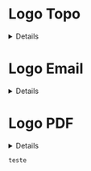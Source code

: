 # Logo Topo 

<details>
1- Pegar a imagem principal no quadro de lojas ou com quem for possível, abrir no photoshop e retirar as bordas e os espaços desnecessários.
2- Salvar no Google Drive, com o nome ```logo-editado```
3- Redimencionar a imagem para 200px de altura. (não deixar número ímpar na largura, para evitar bugs e distorções na imagem)
4- Subir a imagem pelo ```Admin``` e verificar a qualidade.
</details>

# Logo Email

<details>
1- Usar a mesma imagem que foi redimensionada nos passos anteriores, deixar a resolução igual a resolução atual do logo-topo. 
2- Salvar o arquivo com o nome exato:```logo_email.jpg```.
</details>

# Logo PDF

<details>
1- Usar a imagem do *logo-topo*, reduzir a altura para 55px
2- Adicionar outra camada e redimensionar o "canvas" para 200x70.
3- Pressionar as teclas ```ctrl + A``` para selecionar todo o conteudo da imagem.
4- Selecionar as duas camadas e mover o conteúdo para a esquerda e pra cima, usando a ferramenta de mover.
5- Salvar o arquivo no formato .JPG com o nome: ```logo_pdf.jpg```. 
</details>


```teste```






